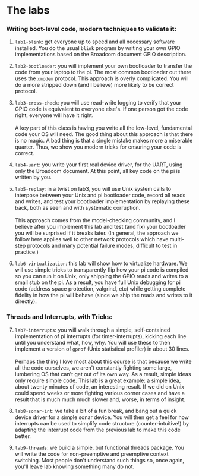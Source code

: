 # The labs

### Writing boot-level code, modern techniques to validate it:

  1. `lab1-blink`: get everyone up to speed and all necessary software
  installed.  You do the usual `blink` program by writing your own GPIO
  implementations based on the Broadcom document GPIO description.

  2. `lab2-bootloader`: you will implement your own bootloader to transfer
  the code from your laptop to the pi.  The most common bootloader out there
  uses the `xmodem` protocol.  This approach is overly complicated.  You 
  will do a more stripped down (and I believe) more likely to be correct
  protocol.

  3. `lab3-cross-check`: you will use read-write logging to verify that
  your GPIO code is equivalent to everyone else's.   If one person got
  the code right, everyone will have it right.<br></br>
  A key part of this class is having you write all the low-level,
  fundamental code your OS will need.  The good thing about this approach
  is that there is no magic.  A bad thing is that a single mistake makes
  more a miserable quarter.  Thus, we show you modern tricks for ensuring
  your code is correct.

  4. `lab4-uart`: you write your first real device driver, for the UART,
  using only the Broadcom document.  At this point, all key code on the pi
  is written by you.

  5. `lab5-replay`: in a twist on lab3, you will use Unix system calls
  to interpose between your Unix and pi bootloader code, record all reads
  and writes, and test your bootloader implementation by replaying these
  back, both as seen and with systematic corruption.<br></br>
  This approach comes from the model-checking community, and I believe
  after you implement this lab and test (and fix) your bootloader you
  will be surprised if it breaks later.  (In general, the approach
  we follow here applies well to other network protocols which have
  multi-step protocols and many potential failure modes, difficult to
  test in practice.)

  6. `lab6-virtualization`: this lab will show how to virtualize hardware.
  We will use simple tricks to transparently flip how your pi code is
  compiled so you can run it on Unix, only shipping the GPIO reads
  and writes to a small stub on the pi.  As a result, you have full
  Unix debugging for pi code (address space protection, valgrind, etc)
  while getting complete fidelity in how the pi will behave (since we
  ship the reads and writes to it directly).

### Threads and Interrupts, with Tricks:

  7. `lab7-interrupts`: you will walk through a simple, self-contained
  implementation of pi interrupts (for timer-interrupts), kicking each
  line until you understand what, how, why.  You will use these to 
  then implement a version of `gprof` (Unix statistical profiler) in about
  30 lines.<br></br>
  Perhaps the thing I love most about this course is that because we
  write all the code ourselves, we aren't constantly fighting some
  large, lumbering OS that can't get out of its own way.  As a result,
  simple ideas only require simple code.  This lab is a great example:
  a simple idea, about twenty minutes of code, an interesting result.
  If we did on Unix could spend weeks or more fighting various corner
  cases and have a result that is much much much slower and, worse,
  in terms of insight.

  8. `lab8-sonar-int`: we take a bit of a fun break, and bang out a
  quick device driver for a simple sonar device. You will then get
  a feel for how interrupts can be used to simplify code structure
  (counter-intuitive!)  by adapting the interrupt code from the previous
  lab to make this code better.

  9. `lab9-threads`: we build a simple, but functional threads package.
  You will write the code for non-preemptive and preemptive context
  switching.  Most people don't understand such things so, once again,
  you'll leave lab knowing something many do not.

